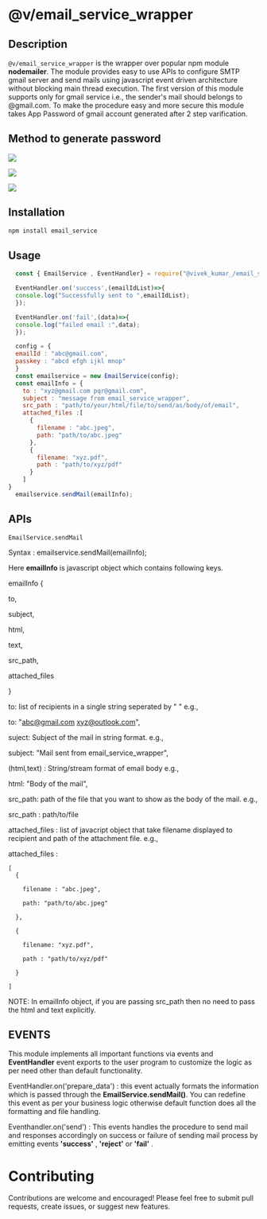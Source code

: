 # @v/email_service_wrapper
## Description
`@v/email_service_wrapper` is the wrapper over popular npm module __nodemailer__. The module provides easy to use APIs to configure SMTP gmail server and send mails using javascript event driven architecture without blocking main thread execution. The first version of this module supports only for gmail service i.e., the sender's mail should belongs to @gmail.com. To make the procedure easy and more secure this module takes App Password of gmail account generated after 2 step varification.  

## Method to generate password
![](Screenshot(110).png)

![](Screenshot(111).png)

![](Screenshot(112).png)
## Installation
```bash
npm install email_service
```
## Usage
``` javascript
  const { EmailService , EventHandler} = require("@vivek_kumar_/email_service_wrapper");

  EventHandler.on('success',(emailIdList)=>{
  console.log("Successfully sent to ",emailIdList);
  });

  EventHandler.on('fail',(data)=>{
  console.log("failed email :",data);
  });

  config = {
  emailId : "abc@gmail.com",
  passkey : "abcd efgh ijkl mnop"
  }
  const emailservice = new EmailService(config);
  const emailInfo = {
    to : "xyz@gmail.com pqr@gmail.com",
    subject : "message from email_service_wrapper",
    src_path : "path/to/your/html/file/to/send/as/body/of/email",
    attached_files :[
      {
        filename : "abc.jpeg",
        path: "path/to/abc.jpeg"
      },
      {
        filename: "xyz.pdf",
        path : "path/to/xyz/pdf"
      }
    ]
}
  emailservice.sendMail(emailInfo);

```

## APIs
`EmailService.sendMail`

Syntax : emailservice.sendMail(emailInfo);


Here __emailInfo__ is javascript object which contains following keys.


emailInfo {


  to,

  
  subject,

  
  html,

  
  text,

  
  src_path,

  
  attached_files

  
}


to: list of recipients in a single string seperated by " " e.g., 


to:  "abc@gmail.com xyz@outlook.com",


suject: Subject of the mail in string format. e.g., 


subject: "Mail sent from email_service_wrapper",

(html,text) : String/stream format of email body e.g.,

html: "Body of the mail",


src_path: path of the file that you want to show as the body of the mail. e.g.,

src_path : path/to/file


attached_files : list of javacript object that take filename displayed to recipient and path of the attachment file. e.g.,

attached_files :



    
    [
      {
        
        filename : "abc.jpeg",
        
        path: "path/to/abc.jpeg"
        
      },
      
      {
      
        filename: "xyz.pdf",
        
        path : "path/to/xyz/pdf"
        
      }
      
    ]
    

NOTE: In emailInfo object, if you are passing src_path then no need to pass the html and text explicitly.

## EVENTS
This module implements all important functions via events and __EventHandler__ event exports to the user program to customize the logic as per need other than default functionality.

EventHandler.on('prepare_data') : this event actually formats the information which is passed through the __EmailService.sendMail()__. You can redefine this event as per your business logic otherwise default function does all the formatting and file handling.

Eventhandler.on('send') : This events handles the procedure to send mail and responses accordingly on success or failure of sending mail process by emitting events __'success'__ , __'reject'__ or __'fail'__ .

# Contributing
Contributions are welcome and encouraged! Please feel free to submit pull requests, create issues, or suggest new features.
